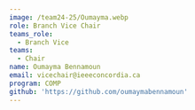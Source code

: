 ```yaml
---
image: /team24-25/Oumayma.webp
role: Branch Vice Chair
teams_role:
  - Branch Vice
teams:
  - Chair
name: Oumayma Bennamoun
email: vicechair@ieeeconcordia.ca
program: COMP
github: 'https://github.com/oumaymabennamoun'
---
```


